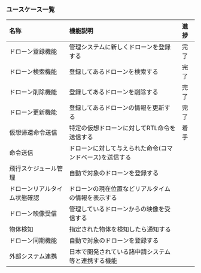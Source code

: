 ### ユースケース一覧

|名称|機能説明|進捗|
|:---|:---|:---|
|ドローン登録機能|管理システムに新しくドローンを登録する|完了|
|ドローン検索機能|登録してあるドローンを検索する|完了|
|ドローン削除機能|登録してあるドローンを削除する|完了|
|ドローン更新機能|登録してあるドローンの情報を更新する|完了|
|仮想帰還命令送信|特定の仮想ドローンに対してRTL命令を送信する|着手|
|命令送信|ドローンに対して与えられた命令(コマンドベース)を送信する|
|飛行スケジュール管理|自動で対象のドローンを登録する||
|ドローンリアルタイム状態確認|ドローンの現在位置などリアルタイムの情報を表示する|
|ドローン映像受信|管理しているドローンからの映像を受信する|
|物体検知|指定された物体を検知したら通知する||
|ドローン同期機能|自動で対象のドローンを登録する||
|外部システム連携|日本で開発されている諸申請システム等と連携する機能||

